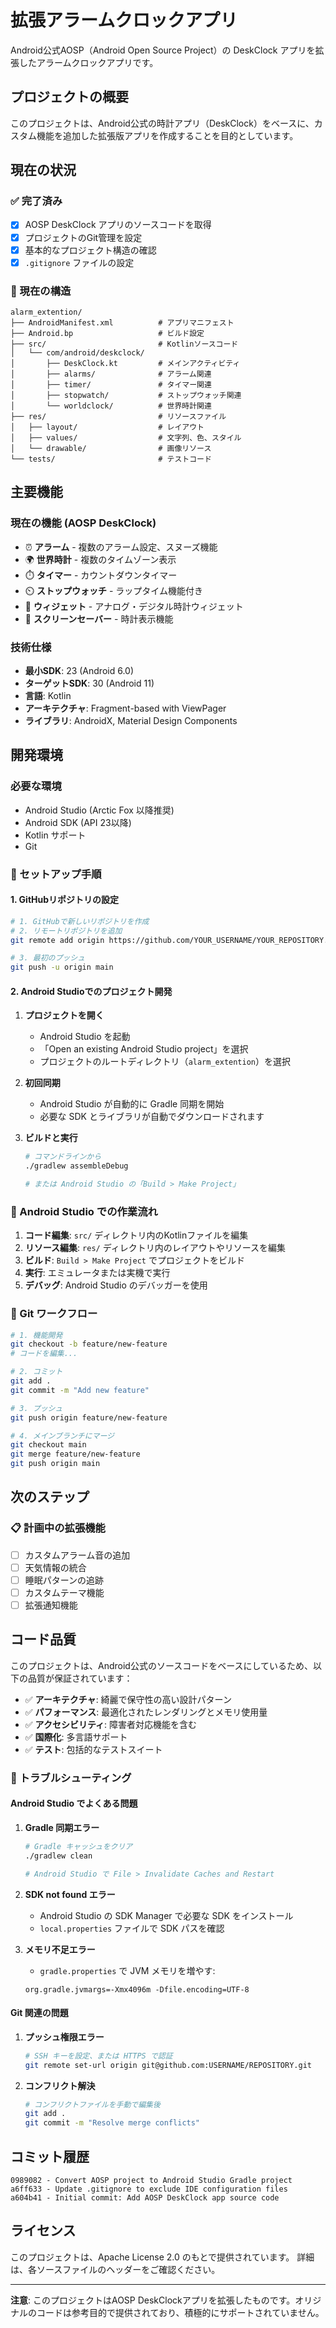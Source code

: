 # 拡張アラームクロックアプリ

Android公式AOSP（Android Open Source Project）の DeskClock アプリを拡張したアラームクロックアプリです。

## プロジェクトの概要

このプロジェクトは、Android公式の時計アプリ（DeskClock）をベースに、カスタム機能を追加した拡張版アプリを作成することを目的としています。

## 現在の状況

### ✅ 完了済み
- [x] AOSP DeskClock アプリのソースコードを取得
- [x] プロジェクトのGit管理を設定
- [x] 基本的なプロジェクト構造の確認
- [x] `.gitignore` ファイルの設定

### 🔄 現在の構造

```
alarm_extention/
├── AndroidManifest.xml          # アプリマニフェスト
├── Android.bp                   # ビルド設定
├── src/                         # Kotlinソースコード
│   └── com/android/deskclock/
│       ├── DeskClock.kt         # メインアクティビティ
│       ├── alarms/              # アラーム関連
│       ├── timer/               # タイマー関連
│       ├── stopwatch/           # ストップウォッチ関連
│       └── worldclock/          # 世界時計関連
├── res/                         # リソースファイル
│   ├── layout/                  # レイアウト
│   ├── values/                  # 文字列、色、スタイル
│   └── drawable/                # 画像リソース
└── tests/                       # テストコード
```

## 主要機能

### 現在の機能 (AOSP DeskClock)
- ⏰ **アラーム** - 複数のアラーム設定、スヌーズ機能
- 🌍 **世界時計** - 複数のタイムゾーン表示
- ⏱️ **タイマー** - カウントダウンタイマー
- ⏲️ **ストップウォッチ** - ラップタイム機能付き
- 🔧 **ウィジェット** - アナログ・デジタル時計ウィジェット
- 🌙 **スクリーンセーバー** - 時計表示機能

### 技術仕様
- **最小SDK**: 23 (Android 6.0)
- **ターゲットSDK**: 30 (Android 11)
- **言語**: Kotlin
- **アーキテクチャ**: Fragment-based with ViewPager
- **ライブラリ**: AndroidX, Material Design Components

## 開発環境

### 必要な環境
- Android Studio (Arctic Fox 以降推奨)
- Android SDK (API 23以降)
- Kotlin サポート
- Git

### 🔧 セットアップ手順

#### 1. GitHubリポジトリの設定
```bash
# 1. GitHubで新しいリポジトリを作成
# 2. リモートリポジトリを追加
git remote add origin https://github.com/YOUR_USERNAME/YOUR_REPOSITORY.git

# 3. 最初のプッシュ
git push -u origin main
```

#### 2. Android Studioでのプロジェクト開発
1. **プロジェクトを開く**
   - Android Studio を起動
   - 「Open an existing Android Studio project」を選択
   - プロジェクトのルートディレクトリ（`alarm_extention`）を選択

2. **初回同期**
   - Android Studio が自動的に Gradle 同期を開始
   - 必要な SDK とライブラリが自動でダウンロードされます

3. **ビルドと実行**
   ```bash
   # コマンドラインから
   ./gradlew assembleDebug
   
   # または Android Studio の「Build > Make Project」
   ```

### 🎯 Android Studio での作業流れ
1. **コード編集**: `src/` ディレクトリ内のKotlinファイルを編集
2. **リソース編集**: `res/` ディレクトリ内のレイアウトやリソースを編集
3. **ビルド**: `Build > Make Project` でプロジェクトをビルド
4. **実行**: エミュレータまたは実機で実行
5. **デバッグ**: Android Studio のデバッガーを使用

### 🔄 Git ワークフロー
```bash
# 1. 機能開発
git checkout -b feature/new-feature
# コードを編集...

# 2. コミット
git add .
git commit -m "Add new feature"

# 3. プッシュ
git push origin feature/new-feature

# 4. メインブランチにマージ
git checkout main
git merge feature/new-feature
git push origin main
```

## 次のステップ

### 📋 計画中の拡張機能
- [ ] カスタムアラーム音の追加
- [ ] 天気情報の統合
- [ ] 睡眠パターンの追跡
- [ ] カスタムテーマ機能
- [ ] 拡張通知機能

## コード品質

このプロジェクトは、Android公式のソースコードをベースにしているため、以下の品質が保証されています：

- ✅ **アーキテクチャ**: 綺麗で保守性の高い設計パターン
- ✅ **パフォーマンス**: 最適化されたレンダリングとメモリ使用量
- ✅ **アクセシビリティ**: 障害者対応機能を含む
- ✅ **国際化**: 多言語サポート
- ✅ **テスト**: 包括的なテストスイート

### 🔧 トラブルシューティング

#### Android Studio でよくある問題
1. **Gradle 同期エラー**
   ```bash
   # Gradle キャッシュをクリア
   ./gradlew clean
   
   # Android Studio で File > Invalidate Caches and Restart
   ```

2. **SDK not found エラー**
   - Android Studio の SDK Manager で必要な SDK をインストール
   - `local.properties` ファイルで SDK パスを確認

3. **メモリ不足エラー**
   - `gradle.properties` で JVM メモリを増やす:
   ```properties
   org.gradle.jvmargs=-Xmx4096m -Dfile.encoding=UTF-8
   ```

#### Git 関連の問題
1. **プッシュ権限エラー**
   ```bash
   # SSH キーを設定、または HTTPS で認証
   git remote set-url origin git@github.com:USERNAME/REPOSITORY.git
   ```

2. **コンフリクト解決**
   ```bash
   # コンフリクトファイルを手動で編集後
   git add .
   git commit -m "Resolve merge conflicts"
   ```

## コミット履歴

```
0989082 - Convert AOSP project to Android Studio Gradle project
a6ff633 - Update .gitignore to exclude IDE configuration files
a604b41 - Initial commit: Add AOSP DeskClock app source code
```

## ライセンス

このプロジェクトは、Apache License 2.0 のもとで提供されています。
詳細は、各ソースファイルのヘッダーをご確認ください。

---

**注意**: このプロジェクトはAOSP DeskClockアプリを拡張したものです。オリジナルのコードは参考目的で提供されており、積極的にサポートされていません。 